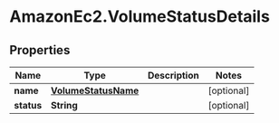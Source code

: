 # AmazonEc2.VolumeStatusDetails

## Properties

Name | Type | Description | Notes
------------ | ------------- | ------------- | -------------
**name** | [**VolumeStatusName**](VolumeStatusName.md) |  | [optional] 
**status** | **String** |  | [optional] 


